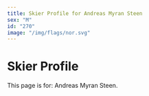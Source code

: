 ```yaml
---
title: Skier Profile for Andreas Myran Steen
sex: "M"
id: "270"
image: "/img/flags/nor.svg" 
---
```


# Skier Profile

This page is for: Andreas Myran Steen.
    